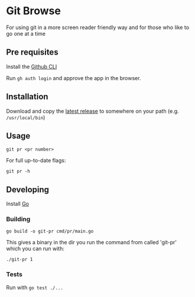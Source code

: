 # Git Browse

For using git in a more screen reader friendly way and for those who like to go one at a time

## Pre requisites
Install the [Github CLI](https://cli.github.com/)

Run `gh auth login` and approve the app in the browser. 

## Installation

Download and copy the [latest release](https://github.com/hbk619/git-browse/releases/download/v0.0.4/git-pr) to somewhere on your path (e.g. `/usr/local/bin`)

## Usage

`git pr <pr number>`

For full up-to-date flags:

`git pr -h`

## Developing

Install [Go](https://go.dev/doc/install)

### Building

`go build -o git-pr cmd/pr/main.go`

This gives a binary in the dir you run the command from called 'git-pr' which you can run with:

`./git-pr 1`

### Tests

Run with `go test ./...`